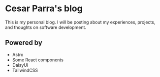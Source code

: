 # Cesar Parra's blog

This is my personal blog. I will be posting about my experiences, projects, and thoughts on software development.

## Powered by
* Astro
* Some React components
* DaisyUi
* TailwindCSS

